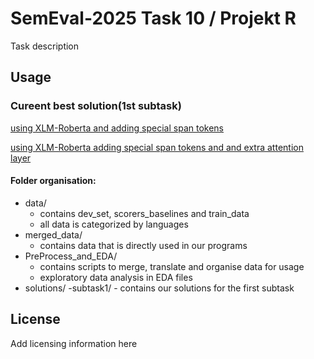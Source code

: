 # SemEval-2025 Task 10 / Projekt R
Task description

## Usage

### Cureent best solution(1st subtask)
[using XLM-Roberta and adding special span tokens]('./solutions/subtask1/xlm-roberta-span-tokens.ipynb')

[using XLM-Roberta adding special span tokens and and extra attention layer]('./solutions/subtask1/xlm_roberta_with_added_attention_layer.ipynb')

#### Folder organisation:
- data/
    - contains dev_set, scorers_baselines and train_data
    - all data is categorized by languages
- merged_data/
    - contains data that is directly used in our programs
- PreProcess_and_EDA/
    - contains scripts to merge, translate and organise data for usage
    - exploratory data analysis in EDA files
- solutions/
    -subtask1/
        - contains our solutions for the first subtask



## License
Add licensing information here
